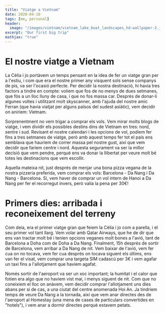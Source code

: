 ```yaml
---
title: "Viatge a Vietnam"
date: 2020-04-10
tags: [me, personal]
header:
  image: "/images/vietnam/vietnam_lake_boat_landscapes_hd-wallpaper-2.jpg"
excerpt: "Our first big trip"
mathjax: "true"
---
```




# El nostre viatge a Vietnam

La Cèlia i jo portàvem un temps pensant en la idea de fer un viatge gran per a l'estiu, i com que era el nostre primer any visquent sols sense companys de pis, va ser l'ocasió perfecte. Per decidir la nostra destinació, hi havia tres factors a tindre en compte: voliem que fos de no menys de dues setmanes, que fós a un lloc lluny de casa, i que no fos massa car. Després de donar-li algunes voltes i utilitzant molt skyscanner, amb l'ajuda del nostre amic Ferran (que havia viatjat per alguns països del sudest asiàtic), vem decidir on aniriem: Vietnam.

Sorprenentment no vem trigar a comprar els vols. Vem mirar molts blogs de viatge, i vem dividir els possibles destins dins de Vietnam en tres: nord, sentre i sud. Revisant el nostre calendari i les opcions de vol, podiem fer fins a tres setmanes de viatge, però amb aquest temps fer tot el país ens semblava que hauriem de correr massa pel nostre gust, així que vem decidir que fariem centre i nord. Aquesta segurament va ser la millor decisió que vem pendre, perquè ens va donar la llibertat per veure molt bé totes les destinacions que vem escollir.

Aquella mateixa nit, just després de menjar una bona pizza vegana de la nostra pizzeria preferida, vem comprar els vols: Barcelona - Da Nang i Da Nang - Barcelona. Si, vem haver de comprar un vol intern de Hanoi a Da Nang per fer el recorregut invers, però valia la pena per 30€!


# Primers dies: arribada i reconeixement del terreny

Com deia, era el primer viatge gran que feiem la Cèlia i jo com a parella, i el seu primer vol tant llarg. Vem volar amb Qatar Airways, que he de dir que ens van tractar molt bé i tenien opcions veganes molt bones a l'avió, tant de Barcelona a Doha com de Doha a Da Nang. Finalment, 15h després de sortir de Barcelona, vem arribar a Da Nang de nit. Vem baixar de l'avió, vem fer cua on no tocava, vem fer cua després on tocava siguent els últims, ens van fer el visat, vem comprar una targeta SIM cadascú per 3€ i vem agafar un taxi fins a l'allotjament que haviem agafat. 

Només sortir de l'aeroport va ser un xoc important; la humitat i el calor que fotien era algo que no haviem vist mai, i menys siguent de nit. Com que no coneixiem el lloc on anàvem, vem decidir comprar l'allotjament uns dies abans per si de cas, a una ciutat del centre anomenada Hoi An. Ja tindriem temps de veure Da Nang a la tornada, així que vem anar directes des de l'aeroport al Homestay (una mena de cases de particulars convertides en "hotels"), i vem anar a dormir directes perquè estavem petats. 


